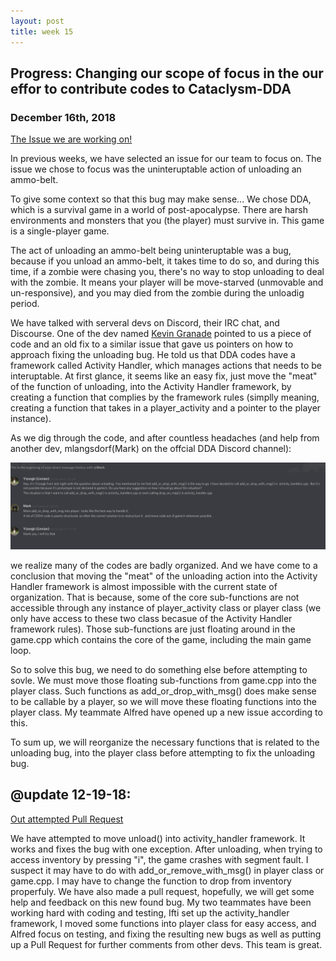 ```yaml
---
layout: post
title: week 15
---
```



## Progress: Changing our scope of focus in the our effor to contribute codes to Cataclysm-DDA
### December 16th, 2018

[The Issue we are working on!](https://github.com/CleverRaven/Cataclysm-DDA/issues/23440)

In previous weeks, we have selected an issue for our team to focus on. The issue we chose to focus was the uninteruptable action of unloading an ammo-belt. 

To give some context so that this bug may make sense... We chose DDA, which is a survival game in a world of post-apocalypse. There are harsh environments and monsters that you (the player) must survive in. This game is a single-player game.

The act of unloading an ammo-belt being uninteruptable was a bug, because if you unload an ammo-belt, it takes time to do so, and during this time, if a zombie were chasing you, there's no way to stop unloading to deal with the zombie. It means your player will be move-starved (unmovable and un-responsive), and you may died from the zombie during the unloadig period. 

We have talked with serveral devs on Discord, their IRC chat, and Discourse. One of the dev named [Kevin Granade](https://discourse.cataclysmdda.org/t/cs-students-looking-to-fix-issue-23440/17737/2) pointed to us a piece of code and an old fix to a similar issue that gave us pointers on how to approach fixing the unloading bug. He told us that DDA codes have a framework called Activity Handler, which manages actions that needs to be interuptable. At first glance, it seems like an easy fix, just move the "meat" of the function of unloading, into the Activity Handler framework, by creating a function that complies by the framework rules (simplly meaning, creating a function that takes in a player_activity and a pointer to the player instance). 

As we dig through the code, and after countless headaches 
(and help from another dev, mlangsdorf(Mark) on the offcial DDA Discord channel): 

![*Chat with Mark*](/images/discord_chat_with_kev.png)

we realize many of the codes are badly organized. And we have come to a conclusion that moving the "meat" of the unloading action into the Activity Handler framework is almost impossible with the current state of organization. That is because, some of the core sub-functions are not accessible through any instance of player_activity class or player class (we only have access to these two class becasue of the Activity Handler framework rules). Those sub-functions are just floating around in the game.cpp which contains the core of the game, including the main game loop.

So to solve this bug, we need to do something else before attempting to sovle. We must move those floating sub-functions from game.cpp into the player class. Such functions as add_or_drop_with_msg() does make sense to be callable by a player, so we will move these floating functions into the player class. My teammate Alfred have opened up a new issue according to this. 

To sum up, we will reorganize the necessary functions that is related to the unloading bug, into the player class before attempting to fix the unloading bug.

## @update 12-19-18:

[Out attempted Pull Request](https://github.com/CleverRaven/Cataclysm-DDA/pull/27177)

We have attempted to move unload() into activity_handler framework. It works and fixes the bug with one exception. After unloading, when trying to access inventory by pressing "i", the game crashes with segment fault. I suspect it may have to do with add_or_remove_with_msg() in player class or game.cpp. I may have to change the function to drop from inventory properfuly. We have also made a pull request, hopefully, we will get some help and feedback on this new found bug. My two teammates have been working hard with coding and testing, Ifti set up the activity_handler framework, I moved some functions into player class for easy access, and Alfred focus on testing, and fixing the resulting new bugs as well as putting up a Pull Request for further comments from other devs. This team is great.